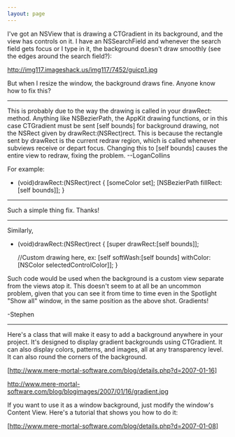 ```yaml
---
layout: page
---
```


I've got an NSView that is drawing a CTGradient in its background, and the view has controls on it. I have an NSSearchField and whenever the search field gets focus or I type in it, the background doesn't draw smoothly (see the edges around the search field?):

http://img117.imageshack.us/img117/7452/guicp1.jpg

But when I resize the window, the background draws fine. Anyone know how to fix this?

----

This is probably due to the way the drawing is called in your drawRect: method. Anything like NSBezierPath, the AppKit drawing functions, or in this case CTGradient must be sent [self bounds] for background drawing, not the NSRect given by drawRect:(NSRect)rect. This is because the rectangle sent by drawRect is the current redraw region, which is called whenever subviews receive or depart focus. Changing this to [self bounds] causes the entire view to redraw, fixing the problem. --LoganCollins

For example:

    
- (void)drawRect:(NSRect)rect {
     [someColor set];
     [NSBezierPath fillRect:[self bounds]];
}


----

Such a simple thing fix. Thanks!

----
Similarly,

    
- (void)drawRect:(NSRect)rect {
     [super drawRect:[self bounds]];

     //Custom drawing here, ex:
     [self softWash:[self bounds] withColor:[NSColor selectedControlColor]];
}


Such code would be used when the background is a custom view separate from the views atop it.  This doesn't seem to at all be an uncommon problem, given that you can see it from time to time even in the Spotlight "Show all" window, in the same position as the above shot.  Gradients!

-Stephen

----

Here's a class that will make it easy to add a background anywhere in your project. It's designed to display gradient backgrounds using CTGradient. It can also display colors, patterns, and images, all at any transparency level. It can also round the corners of the background.

[http://www.mere-mortal-software.com/blog/details.php?d=2007-01-16]

http://www.mere-mortal-software.com/blog/blogimages/2007/01/16/gradient.jpg

If you want to use it as a window background, just modify the window's Content View. Here's a tutorial that shows you how to do it:

[http://www.mere-mortal-software.com/blog/details.php?d=2007-01-08]
